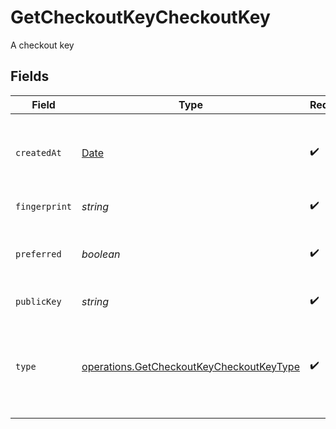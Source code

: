 # GetCheckoutKeyCheckoutKey

A checkout key


## Fields

| Field                                                                                                       | Type                                                                                                        | Required                                                                                                    | Description                                                                                                 | Example                                                                                                     |
| ----------------------------------------------------------------------------------------------------------- | ----------------------------------------------------------------------------------------------------------- | ----------------------------------------------------------------------------------------------------------- | ----------------------------------------------------------------------------------------------------------- | ----------------------------------------------------------------------------------------------------------- |
| `createdAt`                                                                                                 | [Date](https://developer.mozilla.org/en-US/docs/Web/JavaScript/Reference/Global_Objects/Date)               | :heavy_check_mark:                                                                                          | The date and time the checkout key was created.                                                             | 2015-09-21T17:29:21.042Z                                                                                    |
| `fingerprint`                                                                                               | *string*                                                                                                    | :heavy_check_mark:                                                                                          | An SSH key fingerprint.                                                                                     | c9:0b:1c:4f:d5:65:56:b9:ad:88:f9:81:2b:37:74:2f                                                             |
| `preferred`                                                                                                 | *boolean*                                                                                                   | :heavy_check_mark:                                                                                          | A boolean value that indicates if this key is preferred.                                                    | true                                                                                                        |
| `publicKey`                                                                                                 | *string*                                                                                                    | :heavy_check_mark:                                                                                          | A public SSH key.                                                                                           | ssh-rsa ...                                                                                                 |
| `type`                                                                                                      | [operations.GetCheckoutKeyCheckoutKeyType](../../../sdk/models/operations/getcheckoutkeycheckoutkeytype.md) | :heavy_check_mark:                                                                                          | The type of checkout key. This may be either `deploy-key` or `github-user-key`.                             | deploy-key                                                                                                  |